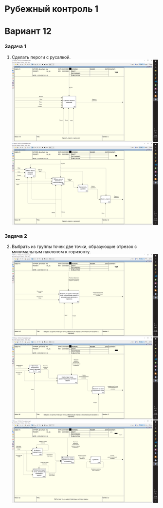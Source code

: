 # Рубежный контроль 1

# Вариант 12

### Задача 1
1. Сделать пероги с русалкой.
![image](uploads/41bed1d6ed311de67922c405a7d052dd/image.png)
![image](uploads/5f490850b66c6af7bd94bfa67426f680/image.png)
### Задача 2

2. Выбрать из группы точек две точки, образующие отрезок с минимальным наклоном к горизонту.
![image](uploads/7ede140c0cec6f371ac2ade2332691d3/image.png)
![image](uploads/eb624d48b398ffa673273c621fcd8931/image.png)
![image](uploads/230a869021662db419803d6f2ba6998d/image.png)
